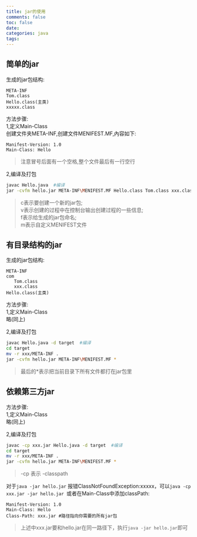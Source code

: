 ```yaml
---
title: jar的使用
comments: false
toc: false
date:
categories: java
tags:
---
```


## 简单的jar
生成的jar包结构:  

```
META-INF  
Tom.class  
Hello.class(主类)  
xxxxx.class   
```

<escape><!-- more --></escape>

方法步骤:  
1,定义Main-Class  
创建文件夹META-INF,创建文件MENIFEST.MF,內容如下:

```
Manifest-Version: 1.0
Main-Class: Hello

```

>注意冒号后面有一个空格,整个文件最后有一行空行  

2,编译及打包  

``` bash
javac Hello.java  #编译
jar -cvfm hello.jar META-INF\MENIFEST.MF Hello.class Tom.class xxx.class
```

> c表示要创建一个新的jar包;  
v表示创建的过程中在控制台输出创建过程的一些信息;  
f表示给生成的jar包命名;  
m表示自定义MENIFEST文件  

## 有目录结构的jar
生成的jar包结构:  

```
META-INF  
com  
   Tom.class  
   xxx.class
Hello.class(主类)     
```

方法步骤:  
1,定义Main-Class  
略(同上) 

2,编译及打包  

``` bash
javac Hello.java -d target  #编译
cd target
mv -r xxx/META-INF .
jar -cvfm hello.jar META-INF\MENIFEST.MF *
```

> 最后的*表示把当前目录下所有文件都打在jar包里  

## 依赖第三方jar
方法步骤:  
1,定义Main-Class  
略(同上) 

2,编译及打包  

``` bash
javac -cp xxx.jar Hello.java -d target  #编译
cd target
mv -r xxx/META-INF .
jar -cvfm hello.jar META-INF\MENIFEST.MF *
```

> -cp 表示 -classpath  

对于`java -jar hello.jar` 报错ClassNotFoundException:xxxxx，可以`java -cp xxx.jar -jar hello.jar `或者在Main-Class中添加classPath:  

```
Manifest-Version: 1.0
Main-Class: Hello
Class-Path: xxx.jar #路径指向你需要的所有jar包

```

> 上述中xxx.jar要和hello.jar在同一路径下，执行`java -jar hello.jar`即可



